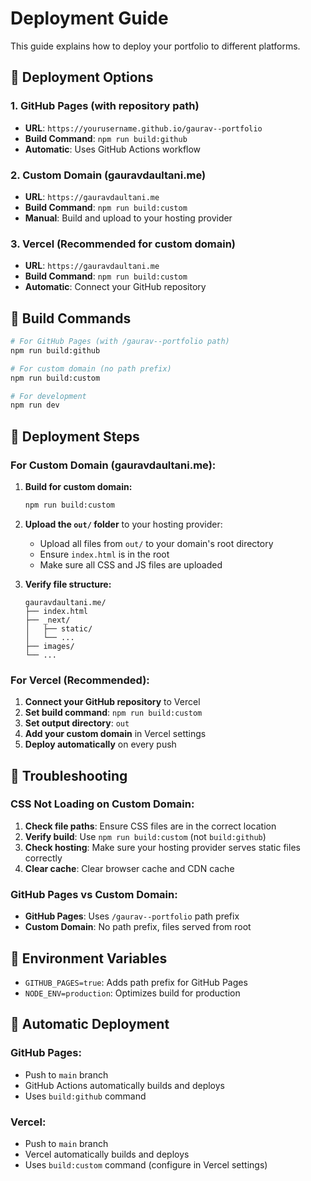 # Deployment Guide

This guide explains how to deploy your portfolio to different platforms.

## 🚀 Deployment Options

### 1. GitHub Pages (with repository path)
- **URL**: `https://yourusername.github.io/gaurav--portfolio`
- **Build Command**: `npm run build:github`
- **Automatic**: Uses GitHub Actions workflow

### 2. Custom Domain (gauravdaultani.me)
- **URL**: `https://gauravdaultani.me`
- **Build Command**: `npm run build:custom`
- **Manual**: Build and upload to your hosting provider

### 3. Vercel (Recommended for custom domain)
- **URL**: `https://gauravdaultani.me`
- **Build Command**: `npm run build:custom`
- **Automatic**: Connect your GitHub repository

## 🔧 Build Commands

```bash
# For GitHub Pages (with /gaurav--portfolio path)
npm run build:github

# For custom domain (no path prefix)
npm run build:custom

# For development
npm run dev
```

## 📁 Deployment Steps

### For Custom Domain (gauravdaultani.me):

1. **Build for custom domain:**
   ```bash
   npm run build:custom
   ```

2. **Upload the `out/` folder** to your hosting provider:
   - Upload all files from `out/` to your domain's root directory
   - Ensure `index.html` is in the root
   - Make sure all CSS and JS files are uploaded

3. **Verify file structure:**
   ```
   gauravdaultani.me/
   ├── index.html
   ├── _next/
   │   ├── static/
   │   └── ...
   ├── images/
   └── ...
   ```

### For Vercel (Recommended):

1. **Connect your GitHub repository** to Vercel
2. **Set build command**: `npm run build:custom`
3. **Set output directory**: `out`
4. **Add your custom domain** in Vercel settings
5. **Deploy automatically** on every push

## 🐛 Troubleshooting

### CSS Not Loading on Custom Domain:

1. **Check file paths**: Ensure CSS files are in the correct location
2. **Verify build**: Use `npm run build:custom` (not `build:github`)
3. **Check hosting**: Make sure your hosting provider serves static files correctly
4. **Clear cache**: Clear browser cache and CDN cache

### GitHub Pages vs Custom Domain:

- **GitHub Pages**: Uses `/gaurav--portfolio` path prefix
- **Custom Domain**: No path prefix, files served from root

## 📝 Environment Variables

- `GITHUB_PAGES=true`: Adds path prefix for GitHub Pages
- `NODE_ENV=production`: Optimizes build for production

## 🔄 Automatic Deployment

### GitHub Pages:
- Push to `main` branch
- GitHub Actions automatically builds and deploys
- Uses `build:github` command

### Vercel:
- Push to `main` branch
- Vercel automatically builds and deploys
- Uses `build:custom` command (configure in Vercel settings)

